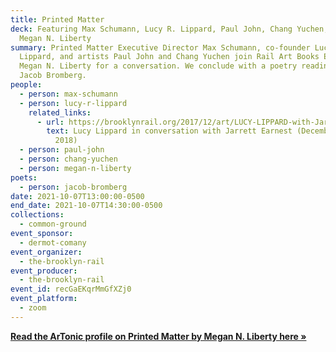 ```yaml
---
title: Printed Matter
deck: Featuring Max Schumann, Lucy R. Lippard, Paul John, Chang Yuchen, and
  Megan N. Liberty
summary: Printed Matter Executive Director Max Schumann, co-founder Lucy R.
  Lippard, and artists Paul John and Chang Yuchen join Rail Art Books Editor
  Megan N. Liberty for a conversation. We conclude with a poetry reading by
  Jacob Bromberg.
people:
  - person: max-schumann
  - person: lucy-r-lippard
    related_links:
      - url: https://brooklynrail.org/2017/12/art/LUCY-LIPPARD-with-Jarrett-Earnest
        text: Lucy Lippard in conversation with Jarrett Earnest (December 2017/January
          2018)
  - person: paul-john
  - person: chang-yuchen
  - person: megan-n-liberty
poets:
  - person: jacob-bromberg
date: 2021-10-07T13:00:00-0500
end_date: 2021-10-07T14:30:00-0500
collections:
  - common-ground
event_sponsor:
  - dermot-comany
event_organizer:
  - the-brooklyn-rail
event_producer:
  - the-brooklyn-rail
event_id: recGaEKqrMmGfXZj0
event_platform:
  - zoom
---
```

**[Read the ArTonic profile on Printed Matter by Megan N. Liberty here »](https://brooklynrail.org/2020/03/artonic/Printed-Matter)**